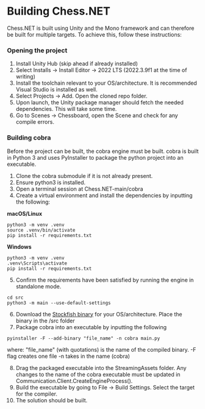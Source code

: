 # Building Chess.NET
Chess.NET is built using Unity and the Mono framework and can therefore be built for multiple targets. To achieve this, follow these instructions:
### Opening the project
1. Install Unity Hub (skip ahead if already installed)
2. Select Installs -> Install Editor -> 2022 LTS (2022.3.9f1 at the time of writing)
3. Install the toolchain relevant to your OS/architecture. It is recommended Visual Studio is installed as well.
4.  Select Projects -> Add. Open the cloned repo folder.
5. Upon launch, the Unity package manager should fetch the needed dependencies. This will take some time.
6. Go to Scenes -> Chessboard, open the Scene and check for any compile errors.
### Building cobra 
Before the project can be built, the cobra engine must be built. cobra is built in Python 3 and uses PyInstaller to package the python project into an executable. 
1. Clone the cobra submodule if it is not already present. 
2. Ensure python3 is installed.
3. Open a terminal session at Chess.NET-main/cobra
4. Create a virtual environment and install the dependencies by inputting the following:

**macOS/Linux**
```
python3 -m venv .venv
source .venv/bin/activate
pip install -r requirements.txt
```
**Windows**
```
python3 -m venv .venv
.venv\Scripts\activate
pip install -r requirements.txt
```
5. Confirm the requirements have been satisfied by running the engine in standalone mode.
```
cd src
python3 -m main --use-default-settings
```
6. Download the [Stockfish binary](https://stockfishchess.org/download) for your OS/architecture. Place the binary in the /src folder
7. Package cobra into an executable by inputting the following
```
pyinstaller -F --add-binary "file_name" -n cobra main.py
```
where:
"file_name" (with quotations) is the name of the compiled binary. 
-F flag creates one file
-n takes in the name (cobra)

8. Drag the packaged executable into the StreamingAssets folder. Any changes to the name of the cobra executable must be updated in Communication.Client.CreateEngineProcess().
9. Build the executable by going to File -> Build Settings. Select the target for the compiler.
10. The solution should be built.


